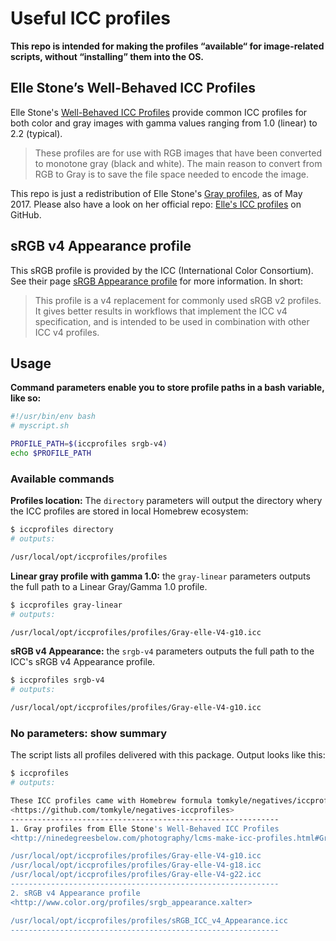 
# Useful ICC profiles

**This repo is intended for making the profiles “available“ for image-related scripts, without “installing” them into the OS.**


## Elle Stone’s Well-Behaved ICC Profiles

Elle Stone's [Well-Behaved ICC Profiles](http://ninedegreesbelow.com/photography/lcms-make-icc-profiles.html) provide common ICC profiles for both color and gray images with gamma values ranging from 1.0 (linear) to 2.2 (typical).

> These profiles are for use with RGB images that have been converted to monotone gray (black and white). The main reason to convert from RGB to Gray is to save the file space needed to encode the image.

This repo is just a redistribution of Elle Stone's [Gray profiles](http://ninedegreesbelow.com/photography/lcms-make-icc-profiles.html#Gray), as of May 2017. Please also have a look on her official repo: [Elle's ICC profiles](https://github.com/ellelstone/elles_icc_profiles) on GitHub.



## sRGB v4 Appearance profile
This sRGB profile is provided by the ICC (International Color Consortium). See their page [sRGB Appearance profile](http://www.color.org/profiles/srgb_appearance.xalter) for more information. In short:

> This profile is a v4 replacement for commonly used sRGB v2 profiles. It gives better results in workflows that implement the ICC v4 specification, and is intended to be used in combination with other ICC v4 profiles.



## Usage


**Command parameters enable you to store profile paths in a bash variable, like so:**


```bash
#!/usr/bin/env bash
# myscript.sh

PROFILE_PATH=$(iccprofiles srgb-v4)
echo $PROFILE_PATH
```

### Available commands


**Profiles location:** The `directory` parameters will output the directory whery the ICC profiles are stored in local Homebrew ecosystem:

```bash
$ iccprofiles directory
# outputs:

/usr/local/opt/iccprofiles/profiles
```

**Linear gray profile with gamma 1.0:** the `gray-linear` parameters outputs the full path to a Linear Gray/Gamma 1.0 profile.

```bash
$ iccprofiles gray-linear
# outputs:

/usr/local/opt/iccprofiles/profiles/Gray-elle-V4-g10.icc
```


**sRGB v4 Appearance:** the `srgb-v4` parameters outputs the full path to the ICC's sRGB v4 Appearance profile.

```bash
$ iccprofiles srgb-v4
# outputs:

/usr/local/opt/iccprofiles/profiles/Gray-elle-V4-g10.icc
```

### No parameters: show summary

The script lists all profiles delivered with this package. Output looks like this:

```bash
$ iccprofiles
# outputs:

These ICC profiles came with Homebrew formula tomkyle/negatives/iccprofiles.
<https://github.com/tomkyle/negatives-iccprofiles>
------------------------------------------------------------
1. Gray profiles from Elle Stone's Well-Behaved ICC Profiles
<http://ninedegreesbelow.com/photography/lcms-make-icc-profiles.html#Gray>

/usr/local/opt/iccprofiles/profiles/Gray-elle-V4-g10.icc
/usr/local/opt/iccprofiles/profiles/Gray-elle-V4-g18.icc
/usr/local/opt/iccprofiles/profiles/Gray-elle-V4-g22.icc
------------------------------------------------------------
2. sRGB v4 Appearance profile
<http://www.color.org/profiles/srgb_appearance.xalter>

/usr/local/opt/iccprofiles/profiles/sRGB_ICC_v4_Appearance.icc
------------------------------------------------------------
```
